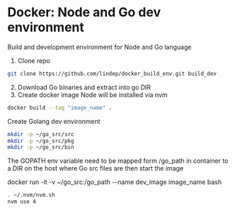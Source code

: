 Docker: Node and Go dev environment
==================================

Build and development environment for Node and Go language

1. Clone repo
```bash
git clone https://github.com/lindep/docker_build_env.git build_dev
```
2. Download Go binaries and extract into go DIR
3. Create docker image
Node will be installed via nvm
```bash
docker build --tag "image_name" .
```

Create Golang dev environment

```bash
mkdir -p ~/go_src/src
mkdir -p ~/go_src/pkg
mkdir -p ~/go_src/bin
```

The GOPATH env variable need to be mapped form /go_path in container 
to a DIR on the host where Go src files are
then start the image

docker run -it -v ~/go_src:/go_path --name dev_image image_name bash
```bash
. ~/.nvm/nvm.sh
nvm use 4
```

